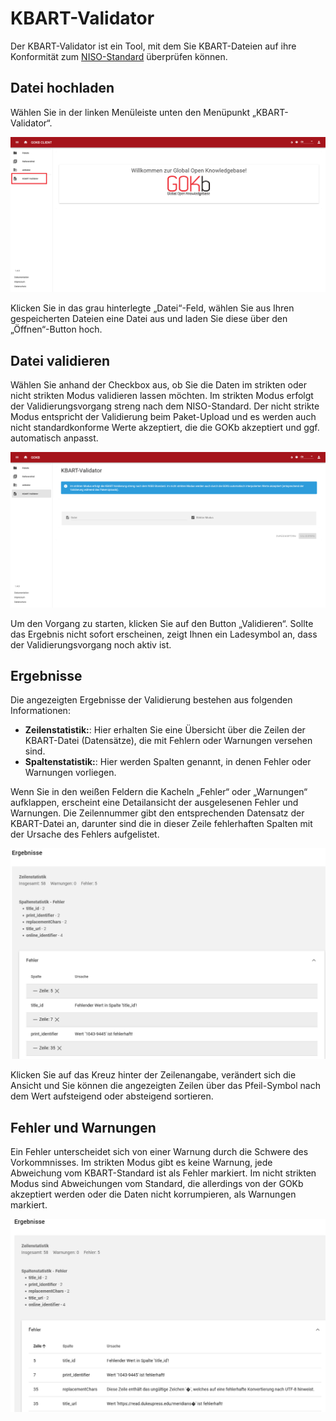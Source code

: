 # KBART-Validator

Der KBART-Validator ist ein Tool, mit dem Sie KBART-Dateien auf ihre Konformität zum [NISO-Standard](https://www.niso.org/standards-committees/kbart) überprüfen können.

## Datei hochladen

Wählen Sie in der linken Menüleiste unten den Menüpunkt „KBART-Validator“.

![GOKB kbart validator startseite](../assets/KBART-Validator-Start.de.png "GOKB KBART Validator Startseite")

Klicken Sie in das grau hinterlegte „Datei“-Feld, wählen Sie aus Ihren gespeicherten Dateien eine Datei aus und laden Sie diese über den „Öffnen“-Button hoch.

## Datei validieren

Wählen Sie anhand der Checkbox aus, ob Sie die Daten im strikten oder nicht strikten Modus validieren lassen möchten. Im strikten Modus erfolgt der Validierungsvorgang streng nach dem NISO-Standard. Der nicht strikte Modus entspricht der Validierung beim Paket-Upload und es werden auch nicht standardkonforme Werte akzeptiert, die die GOKb akzeptiert und ggf. automatisch anpasst. 

![GOKB kbart validator modus](../assets/KBART-Validator-mode.de.png "GOKB KBART Validator Modus")

Um den Vorgang zu starten, klicken Sie auf den Button „Validieren“. Sollte das Ergebnis nicht sofort erscheinen, zeigt Ihnen ein Ladesymbol an, dass der Validierungsvorgang noch aktiv ist. 

## Ergebnisse

Die angezeigten Ergebnisse der Validierung bestehen aus folgenden Informationen:

+   **Zeilenstatistik:**: Hier erhalten Sie eine Übersicht über die Zeilen der KBART-Datei (Datensätze), die mit Fehlern oder Warnungen versehen sind.
+   **Spaltenstatistik:**: Hier werden Spalten genannt, in denen Fehler oder Warnungen vorliegen.

Wenn Sie in den weißen Feldern die Kacheln „Fehler“ oder „Warnungen“ aufklappen, erscheint eine Detailansicht der ausgelesenen Fehler und Warnungen. 
Die Zeilennummer gibt den entsprechenden Datensatz der KBART-Datei an, darunter sind die in dieser Zeile fehlerhaften Spalten mit der Ursache des Fehlers aufgelistet.

![GOKB kbart validator ergebnisse](../assets/KBART-Validator-results-view1.de.png "GOKB KBART Validator Ergebnisse")

Klicken Sie auf das Kreuz hinter der Zeilenangabe, verändert sich die Ansicht und Sie können die angezeigten Zeilen über das Pfeil-Symbol nach dem Wert aufsteigend oder absteigend sortieren.

## Fehler und Warnungen

Ein Fehler unterscheidet sich von einer Warnung durch die Schwere des Vorkommnisses. 
Im strikten Modus gibt es keine Warnung, jede Abweichung vom KBART-Standard ist als Fehler markiert. 
Im nicht strikten Modus sind Abweichungen vom Standard, die allerdings von der GOKb akzeptiert werden oder die Daten nicht korrumpieren, als Warnungen markiert.

![GOKB kbart validator ergebnisse](../assets/KBART-Validator-results-view2.de.png "GOKB KBART Validator Ergebnisse")
